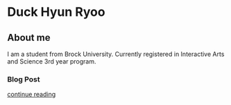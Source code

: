 # Duck Hyun Ryoo
## About me

I am a student from Brock University. Currently registered in Interactive Arts and Science 3rd year program.

### Blog Post

[continue reading](blog)
